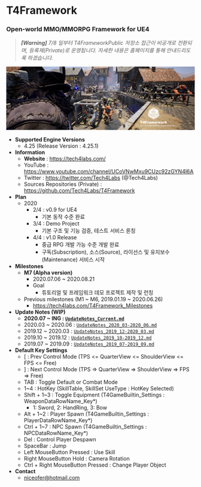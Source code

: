 # T4Framework
### Open-world MMO/MMORPG Framework for UE4

>_**[Warning]** 7/8 일부터 T4FrameworkPublic 저장소 접근이 비공개로 전환되며, 등록제(Private)로 운영됩니다. 
자세한 내용은 홈페이지를 통해 안내드리도록 하겠습니다._

![Epic_MegaGrants_Recipient](./T4Framework_Title.png)

- **Supported Engine Versions**
  - 4.25 (Release Version : 4.25.1)
- **Information**
  - **Website** : <https://tech4labs.com/>
  - YouTube : <https://www.youtube.com/channel/UCoVNwMxu9CUzc92zGYN4l6A>
  - Twitter : <https://twitter.com/Tech4Labs> (@Tech4Labs)
  - Sources Repositories (Private) : <https://github.com/Tech4Labs/T4Framework>
- **Plan**
  - 2020
     - 2/4 : v0.9 for UE4
        - 기본 동작 수준 완료
     - 3/4 : Demo Project
        - 기본 구조 및 기능 검증, 테스트 서비스 론칭
     - 4/4 : v1.0 Release
	    - 중급 RPG 개발 가능 수준 개발 완료
		- 구독(Subscription), 소스(Source), 라이선스 및 유지보수(Maintenance) 서비스 시작
- **Milestones**
  - **M7 (Alpha version)**
    - 2020.07.06 ~ 2020.08.21
    - Goal
      - 튜토리얼 및 프레임워크 데모 프로젝트 제작 및 런칭
  - Previous milestones (M1 ~ M6, 2019.01.19 ~ 2020.06.26)
    - <https://tech4labs.com/T4Framework_Milestones>
- **Update Notes (WIP)**
  - **2020.07 ~ ING : [`UpdateNotes_Current.md`](./UpdateNotes_Current.md)**
  - 2020.03 ~ 2020.06 : [`UpdateNotes_2020_03-2020_06.md`](./UpdateNotes_2020_03-2020_06.md)
  - 2019.12 ~ 2020.03 : [`UpdateNotes_2019_12-2020_03.md`](./UpdateNotes_2019_12-2020_03.md)
  - 2019.10 ~ 2019.12 : [`UpdateNotes_2019_10-2019_12.md`](./UpdateNotes_2019_10-2019_12.md)
  - 2019.07 ~ 2019.09 : [`UpdateNotes_2019_07-2019_09.md`](./UpdateNotes_2019_07-2019_09.md)
- **Default Key Settings**
  - [ : Prev Control Mode (TPS <= QuarterView <= ShoulderView <= FPS <= Free)
  - ] : Next Control Mode (TPS => QuarterView => ShoulderView => FPS => Free)
  - TAB : Toggle Default or Combat Mode
  - 1~4 : HotKey (SkillTable, SkillSet UseType : HotKey Selected)
  - Shift + 1~3 : Toggle Equipment (T4GameBuiltin_Settings : WeaponDataRowName_Key*)
    - 1: Sword, 2: HandRing, 3: Bow
  - Alt + 1~2 : Player Spawn (T4GameBuiltin_Settings : PlayerDataRowName_Key*)
  - Ctrl + 1~7 : NPC Spawn (T4GameBuiltin_Settings : NPCDataRowName_Key*)
  - Del : Control Player Despawn
  - SpaceBar : Jump
  - Left MouseButton Pressed : Use Skill
  - Right MouseButton Hold : Camera Rotation
  - Ctrl + Right MouseButton Pressed : Change Player Object
- **Contact**
  - <niceofer@hotmail.com>

